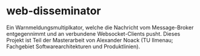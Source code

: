 # web-disseminator

Ein Warnmeldungsmultiplkator, welche die Nachricht vom Message-Broker entgegennimmt und an verbundene Websocket-Clients pusht.
Dieses Projekt ist Teil der Masterarbeit von Alexander Noack (TU Ilmenau; Fachgebiet Softwarearchitekturen und Produktlinien).

